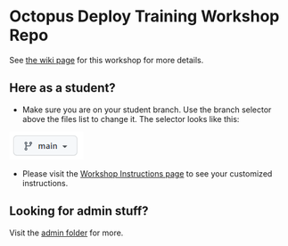 # Octopus Deploy Training Workshop Repo

See [the wiki page](https://octopushq.atlassian.net/wiki/spaces/SCS/pages/2506523074/Octopus+Basics+Workshop+101) for this workshop for more details.

## Here as a student? 
- Make sure you are on your student branch. Use the branch selector above the files list to change it. The selector looks like this:

![](instructions/assets/branch-selector.png)

- Please visit the [Workshop Instructions page](instructions/README.md) to see your customized instructions.

## Looking for admin stuff?

Visit the [admin folder](admin) for more.